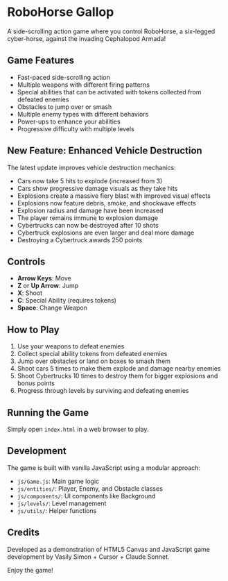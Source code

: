 # RoboHorse Gallop

A side-scrolling action game where you control RoboHorse, a six-legged cyber-horse, against the invading Cephalopod Armada!

## Game Features

- Fast-paced side-scrolling action
- Multiple weapons with different firing patterns
- Special abilities that can be activated with tokens collected from defeated enemies
- Obstacles to jump over or smash
- Multiple enemy types with different behaviors
- Power-ups to enhance your abilities
- Progressive difficulty with multiple levels

## New Feature: Enhanced Vehicle Destruction

The latest update improves vehicle destruction mechanics:

- Cars now take 5 hits to explode (increased from 3)
- Cars show progressive damage visuals as they take hits
- Explosions create a massive fiery blast with improved visual effects
- Explosions now feature debris, smoke, and shockwave effects
- Explosion radius and damage have been increased
- The player remains immune to explosion damage
- Cybertrucks can now be destroyed after 10 shots
- Cybertruck explosions are even larger and deal more damage
- Destroying a Cybertruck awards 250 points

## Controls

- **Arrow Keys**: Move
- **Z** or **Up Arrow**: Jump
- **X**: Shoot
- **C**: Special Ability (requires tokens)
- **Space**: Change Weapon

## How to Play

1. Use your weapons to defeat enemies
2. Collect special ability tokens from defeated enemies
3. Jump over obstacles or land on boxes to smash them
4. Shoot cars 5 times to make them explode and damage nearby enemies
5. Shoot Cybertrucks 10 times to destroy them for bigger explosions and bonus points
6. Progress through levels by surviving and defeating enemies

## Running the Game

Simply open `index.html` in a web browser to play.

## Development

The game is built with vanilla JavaScript using a modular approach:

- `js/Game.js`: Main game logic
- `js/entities/`: Player, Enemy, and Obstacle classes
- `js/components/`: UI components like Background
- `js/levels/`: Level management
- `js/utils/`: Helper functions

## Credits

Developed as a demonstration of HTML5 Canvas and JavaScript game development by Vasily Simon + Cursor + Claude Sonnet.

Enjoy the game! 